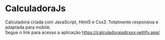 # CalculadoraJs

Calculadora criada com JavaScript, Html5 e Css3. Totalmente responsiva e adaptada para mobile. <br>
Segue o link para acesso a aplicação https://calculadorajsdcsxx.netlify.app/
